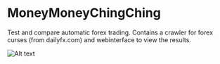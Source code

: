 # MoneyMoneyChingChing
Test and compare automatic forex trading. Contains a crawler for forex curses (from dailyfx.com) and webinterface to view the results.

![Alt text](https://media.giphy.com/media/qQi2fUiMxH9DO/giphy.gif)

